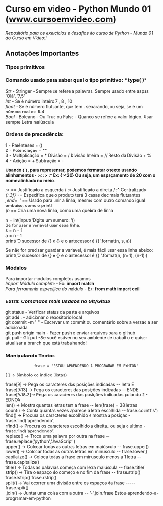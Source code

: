 # Curso em video - Python Mundo 01 (www.cursoemvideo.com)
*Repositório para os exercícios e desafios do curso de Python - Mundo 01 do Curso em Vídeo!!*

<h2> Anotações Importantes </h2>

### Tipos primitivos

<h3>Comando usado para saber qual o tipo primitivo: *,type( )* </h3>

*Str* - Stringer - Sempre se refere a palavras. Sempre usado entre aspas 'Olá', '7,5' <br/>
*Int* - Se é número inteiro 7 , 8 , 10 <br/>
*float* - Se é número flutuante, que tem . separando, ou seja, se é um número real ex: 5.4 <br/>
*Bool* - Boleano - Ou True ou False - Quando se refere a valor lógico. Usar sempre Letra maiúscula <br/>

### Ordens de precedência: ##

1 - Parênteses = () <br/>
2 - Potenciaçao = **  <br/>
3 - Multiplicação = *     Divisão = /      Divisão Inteira = //     Resto da Divisão = % <br/>
4 - Adição = +      Subtração = - <br/>

**Usando { }, para representar, podemos formatar o texto usando alinhamentos - :<  :>  :^ Ex: {:<20} Ou seja, um espaçamento de 20 com o nome alinhado no meio.** <br/>

*:<* == Justificado a esquerda / :> Justificado a direita  / :^ Centralizado <br/>
*{:.3f}* == Especifica que o produto terá 3 casas decimais flutuantes <br/>
*,end=' '* == Usado para unir a linha, mesmo com outro comando igual embaixo, como o print! <br/>
*\n* == Cria uma nova linha, como uma quebra de linha <br/>

n = int(input('Digite um numero: ')) <br/>
Se for usar a variável usar essa linha:  <br/>
s = n + 1 <br/>
a = n - 1 <br/>
print('O sucessor de {} é {} e o antecessor é {}'.format(n, s, a)) <br/>

Se não for precisar guardar a variavel, é mais fácil usar essa linha abaixo: <br/>
print('O sucessor de {} é {} e o antecessor é {} '.format(n, (n+1), (n-1)))

### Módulos<br/>

Para importar módulos completos usamos:<br/>
*Import Módulo completo* - Ex: **import match** <br/>
*Para ferramenta específica do módulo* - Ex: **from math import ceil**<br/>



### Extra:  ***Comandos mais usados no Git/Gitub***

git status - Verificar status da pasta e arquivos<br/>
git add . - adicionar o repositorio local<br/> 
git commit -m " " - Escrevar um commit ou comentário sobre a versao a ser adicionada<br/>
git push origin main - Fazer push e enviar arquivos para o github<br/>
git pull - Git pull -Se você estiver no seu ambiente de trabalho e quiser atualizar a branch que está trabalhando!<br/>


### Manipulando Textos 

                 frase = 'ESTOU APRENDENDO A PROGRAMAR EM PYHTON' 

[   ] -> Símbolo de indice (listas)

frase[9] -> Pega os caracteres das posições indicadas -- letra E<br/>
frase[9:13] -> Pega os caracteres das posições indicadas -- ENDE<br/>
frase[9:18:2]-> Pega os caracteres das posições indicadas pulando 2 - EDNOA<br/>
len() -> Mostra quantas letras tem a frase -- len(frase) = 38 letras<br/>
count() -> Conta quantas vezes aparece a letra escolhida -- frase.count('s')<br/>
find() -> Procura os caracteres escolhido e mostra a posiçao - frase.find('aprendendo')<br/>
rfind() -> Procura os caracteres escolhido a direita.. ou seja o ultimo - frase.find('aprendendo')<br/>
replace() -> Troca uma palavra por outra na frase -- frase.replace('python','JavaScript')<br/>
upper() -> Colocar todas as outras letras em maiúsculo -- frase.upper()<br/>
lower() -> Colocar todas as outras letras em minusculo -- frase.lower()<br/>
capilalize() -> Coloca todas a frase em minusculo menos a 1 letra -- frase.capitalize()<br/>
title() -> Todas as palavras começa com letra maiúscula -- frase.title()<br/>
strip() -> Tira o espaço do começo e no fim da frase -- frase.strip()  frase.lstrip()  frase.rstrip()<br/>
split() -> Vai ocorrer uma divisão entre os espaços da frase ----- frase.split()<br/>
.join() -> Juntar uma coisa com a outra -- '-'.join.frase Estou-aprendendo-a-programar-em-python<br/>


